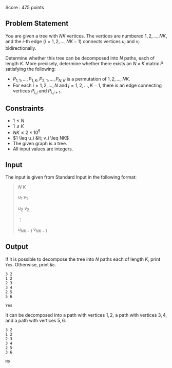 Score : $475$ points

## Problem Statement

You are given a tree with $NK$ vertices. The vertices are numbered $1,2,\dots,NK$, and the $i$-th edge ($i=1,2,\dots,NK-1$) connects vertices $u_i$ and $v_i$ bidirectionally.

Determine whether this tree can be decomposed into $N$ paths, each of length $K$. More precisely, determine whether there exists an $N \times K$ matrix $P$ satisfying the following:

- $P_{1,1}, \dots, P_{1,K}, P_{2,1}, \dots, P_{N,K}$ is a permutation of $1,2,\dots,NK$.
- For each $i=1,2,\dots,N$ and $j=1,2,\dots,K-1$, there is an edge connecting vertices $P_{i,j}$ and $P_{i,j+1}$.

## Constraints

- $1 \leq N$
- $1 \leq K$
- $NK \leq 2 \times 10^5$
- $1 \leq u_i &lt; v_i \leq NK$
- The given graph is a tree.
- All input values are integers.

## Input

The input is given from Standard Input in the following format:

> $N$ $K$
> 
> $u_1$ $v_1$
> 
> $u_2$ $v_2$
> 
> $\vdots$
> 
> $u_{NK-1}$ $v_{NK-1}$

## Output

If it is possible to decompose the tree into $N$ paths each of length $K$, print `Yes`. Otherwise, print `No`.

```input1
3 2
1 2
2 3
3 4
2 5
5 6
```

```output1
Yes
```

It can be decomposed into a path with vertices $1,2$, a path with vertices $3,4$, and a path with vertices $5,6$.

```input2
3 2
1 2
2 3
3 4
2 5
3 6
```

```output2
No
```